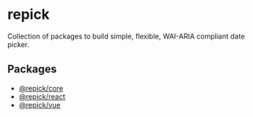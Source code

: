 # repick

Collection of packages to build simple, flexible, WAI-ARIA compliant date picker.

## Packages

- [@repick/core](packages/repick-core/)
- [@repick/react](packages/repick-react/)
- [@repick/vue](packages/repick-vue/)
